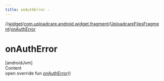 ```yaml
---
title: onAuthError -
---
```

//[widget](../../index.md)/[com.uploadcare.android.widget.fragment](../index.md)/[UploadcareFilesFragment](index.md)/[onAuthError](on-auth-error.md)



# onAuthError  
[androidJvm]  
Content  
open override fun [onAuthError](on-auth-error.md)()  



